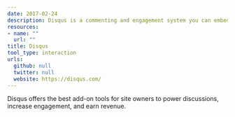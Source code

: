 ```yaml
---
date: 2017-02-24
description: Disqus is a commenting and engagement system you can embed on your website.
resources:
- name: ""
  url: ""
title: Disqus
tool_type: interaction
urls:
  github: null
  twitter: null
  website: https://disqus.com/
---
```


Disqus offers the best add-on tools for site owners to power discussions, increase engagement, and earn revenue.

